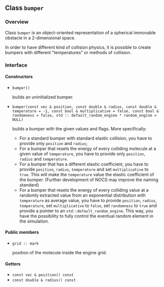 ## Class `bumper`

### Overview

Class `bumper` is an object-oriented representation of a spherical immovable obstacle in a 2-dimensional space.

In order to have different kind of collision physics, it is possible to create bumpers with different "temperatures" or methods of collision.

### Interface

#### Constructors

  * `bumper()`

    builds an uninitialized bumper.

  * `bumper(const vec & position, const double & radius, const double & temperature = -1, const bool & multiplicative = false, const bool & randomness = false, std :: default_random_engine * random_engine = NULL)`

    builds a bumper with the given values and flags. More specifically:
    * For a standard bumper with standard elastic collision, you have to provide only `position` and `radius`;
    * For a bumper that resets the energy of every colliding molecule at a given value of `temperature`, you have to provide only `position`, `radius` and `temperature`.
    * For a bumper that has a different elastic coefficient, you have to provide `position`, `radius`, `temperature` and set `multiplicative` to `true`. This will make the `temperature` value the elastic coefficient of the bumper. (Further development of NOCS may improve the naming standard)
    * For a bumper that resets the energy of every colliding value at a randomly extracted value from an exponential distribution with `temperature` as average value, you have to provide `position`, `radius`, `temperature`, set `multiplicative` to `false`, set `randomness` to `true` and provide a pointer to an `std::default_random_engine`. This way, you have the possibility to fully control the eventual random element in the simulation.

#### Public members

  * `grid :: mark`

    position of the molecule inside the engine grid.

#### Getters

  * `const vec & position() const`
  * `const double & radius() const`
